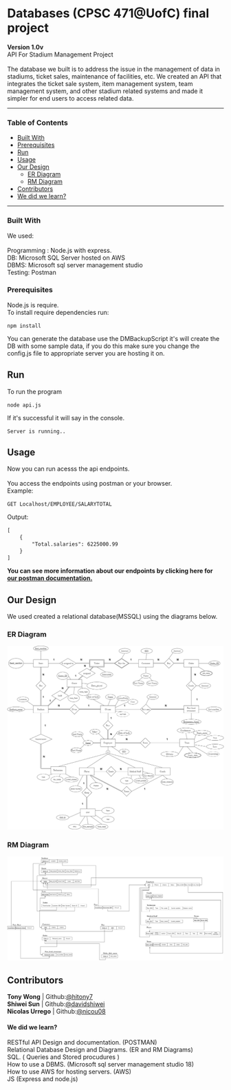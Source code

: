 # Databases (CPSC 471@UofC) final project 
**Version 1.0v** \
API For Stadium Management Project<br/>
<br/>
The database we built is to address the issue in the management of data in stadiums, ticket sales, maintenance of facilities, etc. We created an API that integrates the ticket sale system, item management system, team management system, and other stadium related systems and made it simpler for end users to access related data.

---
### Table of Contents

- [Built With](#built-with)
- [Prerequisites](#prerequisites) 
- [Run](#run)  
- [Usage](#usage)  
- [Our Design](#our-design)
   - [ER Diagram](#er-diagram)
   - [RM Diagram](#rm-diagram)
- [Contributors](#contributors)
- [We did we learn?](#we-did-we-learn)
---

### Built With
We used:\
\
Programming : Node.js with express.\
DB: Microsoft SQL Server hosted on AWS\
DBMS: Microsoft sql server management studio\
Testing: Postman

### Prerequisites

Node.js is require.\
To install require dependencies run:

```
npm install
```

You can generate the database use the DMBackupScript it's will create the DB with some sample data, if you do this make sure you change the config.js file to appropriate server you are hosting it on.

## Run 

To run the program

```
node api.js
```

If it's successful it will say in the console. 

```
Server is running..
``` 

## Usage

Now you can run acesss the api endpoints.\
\
You access the endpoints using postman or your browser.\
Example:
```
GET Localhost/EMPLOYEE/SALARYTOTAL
```
Output:
```
[
    {
        "Total.salaries": 6225000.99
    }
]
```
**You can see more information about our endpoints by clicking here for [our postman documentation.](https://documenter.getpostman.com/view/11109555/Szf52oX8?version=latest)**

## Our Design
We used created a relational database(MSSQL) using the diagrams below.


### ER Diagram
![ER](/screenshots/471%20ERD.png)


### RM Diagram


![RM](/screenshots/RM%20.png?raw=true "RM")


## Contributors

**Tony Wong**      | Github:[@hitony7](https://github.com/hitony7) \
**Shiwei Sun**     | Github:[@davidshiwei](https://github.com/davidshiwei) \
**Nicolas Urrego** | Github:[@nicou08](https://github.com/nicou08) 

#### We did we learn? 

RESTful API Design and documentation.  (POSTMAN) \
Relational Database Design and Diagrams.  (ER and RM Diagrams) \
SQL.  ( Queries and Stored procudures ) \
How to use a DBMS.  (Microsoft sql server management studio 18) \
How to use AWS for hosting servers.  (AWS) \
JS  (Express and node.js)









